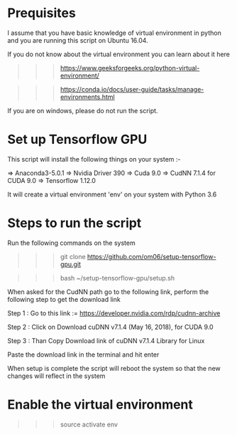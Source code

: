 # Prequisites

I assume that you have basic knowledge of virtual environment in python and you are running this script on Ubuntu 16.04.

If you do not know about the virtual environment you can learn about it here 

>>> https://www.geeksforgeeks.org/python-virtual-environment/

>>> https://conda.io/docs/user-guide/tasks/manage-environments.html

If you are on windows, please do not run the script.

# Set up Tensorflow GPU

This script will install the following things on your system :-


=> Anaconda3-5.0.1
=> Nvidia Driver 390
=> Cuda 9.0
=> CudNN 7.1.4 for CUDA 9.0
=> Tensorflow 1.12.0 


It will create a virtual environment 'env' on your system with Python 3.6


# Steps to run the script 

Run the following commands on the system


>>> git clone https://github.com/om06/setup-tensorflow-gpu.git

>>> bash ~/setup-tensorflow-gpu/setup.sh


When asked for the CudNN path go to the following link, perform the following step to get the download link

Step 1 : Go to this link := https://developer.nvidia.com/rdp/cudnn-archive

Step 2 : Click on Download cuDNN v7.1.4 (May 16, 2018), for CUDA 9.0

Step 3 : Than Copy Download link of cuDNN v7.1.4 Library for Linux

Paste the download link in the terminal and hit enter

When setup is complete the script will reboot the system so that the new changes will reflect in the system

# Enable the virtual environment 

>>> source activate env